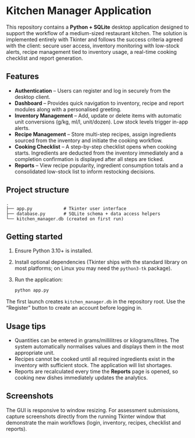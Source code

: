 # Kitchen Manager Application

This repository contains a **Python + SQLite** desktop application designed to
support the workflow of a medium-sized restaurant kitchen.  The solution is
implemented entirely with Tkinter and follows the success criteria agreed with
the client: secure user access, inventory monitoring with low-stock alerts,
recipe management tied to inventory usage, a real-time cooking checklist and
report generation.

## Features

* **Authentication** – Users can register and log in securely from the desktop client.
* **Dashboard** – Provides quick navigation to inventory, recipe and report
  modules along with a personalised greeting.
* **Inventory Management** – Add, update or delete items with automatic unit
  conversions (g/kg, ml/l, unit/dozen).  Low stock levels trigger in-app alerts.
* **Recipe Management** – Store multi-step recipes, assign ingredients sourced
  from the inventory and initiate the cooking workflow.
* **Cooking Checklist** – A step-by-step checklist opens when cooking starts.
  Ingredients are deducted from the inventory immediately and a completion
  confirmation is displayed after all steps are ticked.
* **Reports** – View recipe popularity, ingredient consumption totals and a
  consolidated low-stock list to inform restocking decisions.

## Project structure

```
.
├── app.py            # Tkinter user interface
├── database.py       # SQLite schema + data access helpers
└── kitchen_manager.db (created on first run)
```

## Getting started

1. Ensure Python 3.10+ is installed.
2. Install optional dependencies (Tkinter ships with the standard library on
   most platforms; on Linux you may need the `python3-tk` package).
3. Run the application:

   ```bash
   python app.py
   ```

The first launch creates `kitchen_manager.db` in the repository root.  Use the
“Register” button to create an account before logging in.

## Usage tips

* Quantities can be entered in grams/millilitres or kilograms/litres.  The
  system automatically normalises values and displays them in the most
  appropriate unit.
* Recipes cannot be cooked until all required ingredients exist in the
  inventory with sufficient stock.  The application will list shortages.
* Reports are recalculated every time the **Reports** page is opened, so
  cooking new dishes immediately updates the analytics.

## Screenshots

The GUI is responsive to window resizing.  For assessment submissions, capture
screenshots directly from the running Tkinter window that demonstrate the main
workflows (login, inventory, recipes, checklist and reports).

